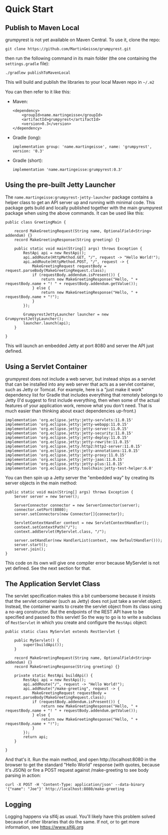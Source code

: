 
# Quick Start

## Publish to Maven Local

grumpyrest is not yet available on Maven Central. To use it, clone the repo:

    git clone https://github.com/MartinGeisse/grumpyrest.git

then run the following command in its main folder (the one containing the `settings.gradle` file):

    ./gradlew publishToMavenLocal

This will build and publish the libraries to your local Maven repo in `~/.m2`

You can then refer to it like this:

* Maven:
    ```
    <dependency>
        <groupId>name.martingeisse</groupId>
        <artifactId>grumpyrest</artifactId>
        <version>0.3</version>
    </dependency>
    ```
* Gradle (long):
    ```
    implementation group: 'name.martingeisse', name: 'grumpyrest', version: '0.3'
    ```
* Gradle (short):
    ```
    implementation 'name.martingeisse:grumpyrest:0.3'
    ```

## Using the pre-built Jetty Launcher

The `name.martingeisse:grumpyrest-jetty-launcher` package contains a helper class to get an API server up and running
with minimal code. This package gets build and locally published together with the main grumpyrest package when using
the above commands. It can be used like this:

```
public class GreetingMain {

    record MakeGreetingRequest(String name, OptionalField<String> addendum) {}
    record MakeGreetingResponse(String greeting) {}

    public static void main(String[] args) throws Exception {
        RestApi api = new RestApi();
        api.addRoute(HttpMethod.GET, "/", request -> "Hello World!");
        api.addRoute(HttpMethod.POST, "/", request -> {
            MakeGreetingRequest requestBody = request.parseBody(MakeGreetingRequest.class);
            if (requestBody.addendum.isPresent()) {
                return new MakeGreetingResponse("Hello, " + requestBody.name + "! " + requestBody.addendum.getValue());
            } else {
                return new MakeGreetingResponse("Hello, " + requestBody.name + "!");
            }
        });

        GrumpyrestJettyLauncher launcher = new GrumpyrestJettyLauncher();
        launcher.launch(api);
    }

}
```

This will launch an embedded Jetty at port 8080 and server the API just defined.

## Using a Servlet Container

grumpyrest does not include a web server, but instead ships as a servlet that can be installed into any web server that
acts as a servlet container, such as Jetty or Tomcat. For example, here is a "just make it work" dependency list for
Gradle that includes everything that remotely belongs to Jetty (I'd suggest to first include everything, then when some
of the actual features of your application work, remove what you don't need. That is much easier than thinking about
exact dependencies up-front.)

	implementation 'org.eclipse.jetty:jetty-servlets:11.0.15'
	implementation 'org.eclipse.jetty:jetty-webapp:11.0.15'
	implementation 'org.eclipse.jetty:jetty-server:11.0.15'
	implementation 'org.eclipse.jetty:jetty-security:11.0.15'
	implementation 'org.eclipse.jetty:jetty-deploy:11.0.15'
	implementation 'org.eclipse.jetty:jetty-rewrite:11.0.15'
	implementation 'org.eclipse.jetty.http2:http2-server:11.0.15'
	implementation 'org.eclipse.jetty:jetty-annotations:11.0.15'
	implementation 'org.eclipse.jetty:jetty-proxy:11.0.15'
	implementation 'org.eclipse.jetty:jetty-jaas:11.0.15'
	implementation 'org.eclipse.jetty:jetty-plus:11.0.15'
	implementation 'org.eclipse.jetty.toolchain:jetty-test-helper:6.0'

You can then spin up a Jetty server the "embedded way" by creating its server objects in the main method:

```
public static void main(String[] args) throws Exception {
    Server server = new Server();

    ServerConnector connector = new ServerConnector(server);
    connector.setPort(8080);
    server.setConnectors(new Connector[]{connector});

    ServletContextHandler context = new ServletContextHandler();
    context.setContextPath("/");
    context.addServlet(MyServlet.class, "/");

    server.setHandler(new HandlerList(context, new DefaultHandler()));
    server.start();
    server.join();
}
```

This code on its own will give one compiler error because MyServlet is not yet defined. See the next section for that.

## The Application Servlet Class

The servlet specification makes this a bit cumbersome because it insists that the servlet container (such as Jetty)
does not just take a servlet object. Instead, the container wants to create the servlet object from its class using
a no-arg constructor. But the endpoints of the REST API have to be specified and passed to this servlet! So the
way to go is to write a subclass of `RestServlet` in which you create and configure the `RestApi` object:

```
public static class MyServlet extends RestServlet {

    public MyServlet() {
        super(buildApi());
    }

    record MakeGreetingRequest(String name, OptionalField<String> addendum) {}
    record MakeGreetingResponse(String greeting) {}

    private static RestApi buildApi() {
        RestApi api = new RestApi();
        api.addRoute("/", request -> "Hello World!");
        api.addRoute("/make-greeting", request -> {
            MakeGreetingRequest requestBody = request.parseBody(MakeGreetingRequest.class);
            if (requestBody.addendum.isPresent()) {
                return new MakeGreetingResponse("Hello, " + requestBody.name + "! " + requestBody.addendum.getValue());
            } else {
                return new MakeGreetingResponse("Hello, " + requestBody.name + "!");
            }
        });
        return api;
    }

}
```

And that's it. Run the main method, and open http://localhost:8080 in the browser to get the standard "Hello World"
response (with quotes, because it's JSON) or fire a POST request against /make-greeting to see body parsing in action:

```
curl -X POST -H 'Content-Type: application/json' --data-binary '{"name": "Joe"}' http://localhost:8080/make-greeting
```

## Logging

Logging happens via slf4j as usual. You'll likely have this problem solved because of other libraries that do the same.
If not, or to get more information, see https://www.slf4j.org

